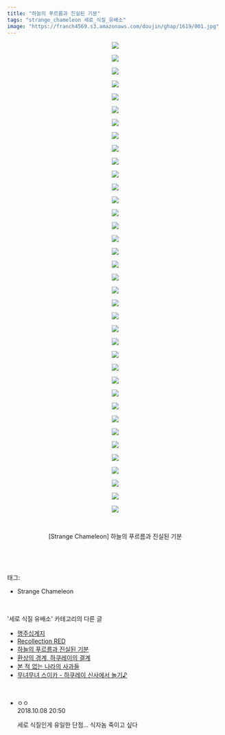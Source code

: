 ```yaml
---
title: "하늘의 푸르름과 진실된 기분"
tags: "strange_chameleon 세로_식질_유배소"
image: "https://franch4569.s3.amazonaws.com/doujin/ghap/1619/001.jpg"
---
```

<div class="article">
<p style="text-align: center; clear: none; float: none;"><img src="{{ site.imgserver2 }}/ghap/1619/001.jpg"/></p>
<p style="text-align: center; clear: none; float: none;"><img src="{{ site.imgserver2 }}/ghap/1619/002.jpg"/></p>
<p style="text-align: center; clear: none; float: none;"><img src="{{ site.imgserver2 }}/ghap/1619/003.jpg"/></p>
<p style="text-align: center; clear: none; float: none;"><img src="{{ site.imgserver2 }}/ghap/1619/004.jpg"/></p>
<p style="text-align: center; clear: none; float: none;"><img src="{{ site.imgserver2 }}/ghap/1619/005.jpg"/></p>
<p style="text-align: center; clear: none; float: none;"><img src="{{ site.imgserver2 }}/ghap/1619/006.jpg"/></p>
<p style="text-align: center; clear: none; float: none;"><img src="{{ site.imgserver2 }}/ghap/1619/007.jpg"/></p>
<p style="text-align: center; clear: none; float: none;"><img src="{{ site.imgserver2 }}/ghap/1619/008.jpg"/></p>
<p style="text-align: center; clear: none; float: none;"><img src="{{ site.imgserver2 }}/ghap/1619/009.jpg"/></p>
<p style="text-align: center; clear: none; float: none;"><img src="{{ site.imgserver2 }}/ghap/1619/010.jpg"/></p>
<p style="text-align: center; clear: none; float: none;"><img src="{{ site.imgserver2 }}/ghap/1619/011.jpg"/></p>
<p style="text-align: center; clear: none; float: none;"><img src="{{ site.imgserver2 }}/ghap/1619/012.jpg"/></p>
<p style="text-align: center; clear: none; float: none;"><img src="{{ site.imgserver2 }}/ghap/1619/013.jpg"/></p>
<p style="text-align: center; clear: none; float: none;"><img src="{{ site.imgserver2 }}/ghap/1619/014.jpg"/></p>
<p style="text-align: center; clear: none; float: none;"><img src="{{ site.imgserver2 }}/ghap/1619/015.jpg"/></p>
<p style="text-align: center; clear: none; float: none;"><img src="{{ site.imgserver2 }}/ghap/1619/016.jpg"/></p>
<p style="text-align: center; clear: none; float: none;"><img src="{{ site.imgserver2 }}/ghap/1619/017.jpg"/></p>
<p style="text-align: center; clear: none; float: none;"><img src="{{ site.imgserver2 }}/ghap/1619/018.jpg"/></p>
<p style="text-align: center; clear: none; float: none;"><img src="{{ site.imgserver2 }}/ghap/1619/019.jpg"/></p>
<p style="text-align: center; clear: none; float: none;"><img src="{{ site.imgserver2 }}/ghap/1619/020.jpg"/></p>
<p style="text-align: center; clear: none; float: none;"><img src="{{ site.imgserver2 }}/ghap/1619/021.jpg"/></p>
<p style="text-align: center; clear: none; float: none;"><img src="{{ site.imgserver2 }}/ghap/1619/022.jpg"/></p>
<p style="text-align: center; clear: none; float: none;"><img src="{{ site.imgserver2 }}/ghap/1619/023.jpg"/></p>
<p style="text-align: center; clear: none; float: none;"><img src="{{ site.imgserver2 }}/ghap/1619/024.jpg"/></p>
<p style="text-align: center; clear: none; float: none;"><img src="{{ site.imgserver2 }}/ghap/1619/025.jpg"/></p>
<p style="text-align: center; clear: none; float: none;"><img src="{{ site.imgserver2 }}/ghap/1619/026.jpg"/></p>
<p style="text-align: center; clear: none; float: none;"><img src="{{ site.imgserver2 }}/ghap/1619/027.jpg"/></p>
<p style="text-align: center; clear: none; float: none;"><img src="{{ site.imgserver2 }}/ghap/1619/028.jpg"/></p>
<p style="text-align: center; clear: none; float: none;"><img src="{{ site.imgserver2 }}/ghap/1619/029.jpg"/></p>
<p style="text-align: center; clear: none; float: none;"><img src="{{ site.imgserver2 }}/ghap/1619/030.jpg"/></p>
<p style="text-align: center; clear: none; float: none;"><img src="{{ site.imgserver2 }}/ghap/1619/031.jpg"/></p>
<p style="text-align: center; clear: none; float: none;"><img src="{{ site.imgserver2 }}/ghap/1619/032.jpg"/></p>
<p style="text-align: center; clear: none; float: none;"><img src="{{ site.imgserver2 }}/ghap/1619/033.jpg"/></p>
<p style="text-align: center; clear: none; float: none;"><img src="{{ site.imgserver2 }}/ghap/1619/034.jpg"/></p>
<p style="text-align: center; clear: none; float: none;"><img src="{{ site.imgserver2 }}/ghap/1619/035.jpg"/></p>
<p style="text-align: center; clear: none; float: none;"><img src="{{ site.imgserver2 }}/ghap/1619/036.jpg"/></p>
<p style="text-align: center; clear: none; float: none;"><img src="{{ site.imgserver2 }}/ghap/1619/037.jpg"/></p>
<p style="text-align: center; clear: none; float: none;"><br/></p>
<p style="text-align: center; clear: none; float: none;">[Strange Chameleon] 하늘의 푸르름과 진실된 기분</p>
<p><br/></p>
</div><br/>
<div class="tagTrail">
<p>태그: </p>
<ul>
<li>Strange Chameleon</li>
</ul>
</div><br/>
<div class="another">
<p>'세로 식질 유배소' 카테고리의 다른 글</p>
<ul>
<li><a href="/ghap_1691">명주십계지</a></li>
<li><a href="/ghap_1668">Recollection RED</a></li>
<li><a href="/ghap_1619">하늘의 푸르름과 진실된 기분</a></li>
<li><a href="/ghap_1589">환상의 경계, 하쿠레이의 결계</a></li>
<li><a href="/ghap_1534">본 적 없는 나라의 사과들</a></li>
<li><a href="/ghap_1518">무녀무녀 스이카 - 하쿠레이 신사에서 놀기♪</a></li>
</ul>
</div><br/>
<div class="cb_module cb_fluid">
<div class="cb_wrt cb_profile">
<div class="comment">
<ul>
<li class="cb_thumb_off" id="comment15348768">
<div class="cb_comment_area">
<div class="cb_info_area">
<div class="cb_section">
<span class="cb_nick_name">ㅇㅇ</span>
</div>
<div class="cb_section">
<span class="cb_date">2018.10.08 20:50 </span>
</div>
</div>
<div class="cb_dsc_comment">
<p class="cb_dsc">
											세로 식질인게 유일한 단점... 식자놈 죽이고 싶다
										</p>
</div>
</div></li>
</ul>
</div>
</div><!-- commentList close -->
</div><br/>
